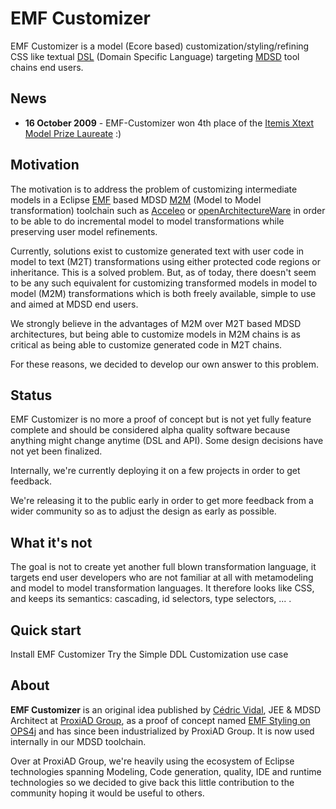 # EMF Customizer

EMF Customizer is a model (Ecore based) customization/styling/refining CSS like textual [DSL](http://en.wikipedia.org/wiki/Domain-specific_language) (Domain Specific Language) targeting [MDSD](http://en.wikipedia.org/wiki/Model_Driven_Software_Development) tool chains end users.

## News
- **16 October 2009** - EMF-Customizer won 4th place of the [Itemis Xtext Model Prize Laureate](http://xtext.itemis.com/xtext/language=en/25279/model-prize-laureate) :)

## Motivation
The motivation is to address the problem of customizing intermediate models in a Eclipse [EMF](http://en.wikipedia.org/wiki/Eclipse_Modeling_Framework) based MDSD [M2M](http://en.wikipedia.org/wiki/M2M_%28Eclipse%29) (Model to Model transformation) toolchain such as [Acceleo](http://acceleo.org/) or [openArchitectureWare](http://www.openarchitectureware.org/) in order to be able to do incremental model to model transformations while preserving user model refinements.

Currently, solutions exist to customize generated text with user code in model to text (M2T) transformations using either protected code regions or inheritance. This is a solved problem. But, as of today, there doesn't seem to be any such equivalent for customizing transformed models in model to model (M2M) transformations which is both freely available, simple to use and aimed at MDSD end users.

We strongly believe in the advantages of M2M over M2T based MDSD architectures, but being able to customize models in M2M chains is as critical as being able to customize generated code in M2T chains.

For these reasons, we decided to develop our own answer to this problem.

## Status
EMF Customizer is no more a proof of concept but is not yet fully feature complete and should be considered alpha quality software because anything might change anytime (DSL and API). Some design decisions have not yet been finalized.

Internally, we're currently deploying it on a few projects in order to get feedback.

We're releasing it to the public early in order to get more feedback from a wider community so as to adjust the design as early as possible.

## What it's not
The goal is not to create yet another full blown transformation language, it targets end user developers who are not familiar at all with metamodeling and model to model transformation languages. It therefore looks like CSS, and keeps its semantics: cascading, id selectors, type selectors, ... .

## Quick start
Install EMF Customizer
Try the Simple DDL Customization use case

## About
**EMF Customizer** is an original idea published by [Cédric Vidal](https://vidal.biz), JEE & MDSD Architect at [ProxiAD Group](http://www.proxiad.com/), as a proof of concept named [EMF Styling on OPS4j](http://wiki.ops4j.org/display/ops4j/EMF+Styling) and has since been industrialized by ProxiAD Group. It is now used internally in our MDSD toolchain.

Over at ProxiAD Group, we're heavily using the ecosystem of Eclipse technologies spanning Modeling, Code generation, quality, IDE and runtime technologies so we decided to give back this little contribution to the community hoping it would be useful to others.
